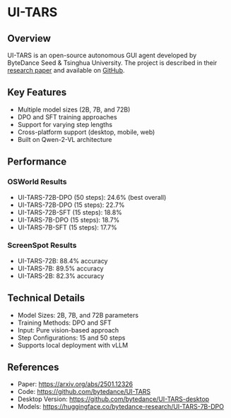 # UI-TARS

## Overview
UI-TARS is an open-source autonomous GUI agent developed by ByteDance Seed & Tsinghua University. The project is described in their [research paper](https://arxiv.org/abs/2501.12326) and available on [GitHub](https://github.com/bytedance/UI-TARS).

## Key Features
- Multiple model sizes (2B, 7B, and 72B)
- DPO and SFT training approaches
- Support for varying step lengths
- Cross-platform support (desktop, mobile, web)
- Built on Qwen-2-VL architecture

## Performance
### OSWorld Results
- UI-TARS-72B-DPO (50 steps): 24.6% (best overall)
- UI-TARS-72B-DPO (15 steps): 22.7%
- UI-TARS-72B-SFT (15 steps): 18.8%
- UI-TARS-7B-DPO (15 steps): 18.7%
- UI-TARS-7B-SFT (15 steps): 17.7%

### ScreenSpot Results
- UI-TARS-72B: 88.4% accuracy
- UI-TARS-7B: 89.5% accuracy
- UI-TARS-2B: 82.3% accuracy

## Technical Details
- Model Sizes: 2B, 7B, and 72B parameters
- Training Methods: DPO and SFT
- Input: Pure vision-based approach
- Step Configurations: 15 and 50 steps
- Supports local deployment with vLLM

## References
- Paper: https://arxiv.org/abs/2501.12326
- Code: https://github.com/bytedance/UI-TARS
- Desktop Version: https://github.com/bytedance/UI-TARS-desktop
- Models: https://huggingface.co/bytedance-research/UI-TARS-7B-DPO